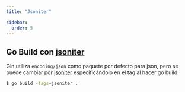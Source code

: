 ```yaml
---
title: "Jsoniter"

sidebar:
  order: 5
---
```


## Go Build con [jsoniter](https://github.com/json-iterator/go)

Gin utiliza `encoding/json` como paquete por defecto para json, pero se puede cambiar por [jsoniter](https://github.com/json-iterator/go) especificándolo en el tag al hacer go build.

```sh
$ go build -tags=jsoniter .
```
